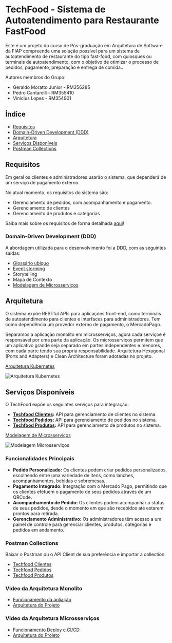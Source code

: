# TechFood - Sistema de Autoatendimento para Restaurante FastFood

Este é um projeto do curso de Pós-graduação em Arquitetura de Software da FIAP compreende uma solução possível para um sistema de autoatendimento de restaurante do tipo fast-food, com quiosques ou terminais de autoatendimento, com o objetivo de otimizar o processo de pedidos, pagamento, preparação e entrega de comida..

Autores membros do Grupo:

- Geraldo Moratto Junior - RM356285
- Pedro Cantarelli - RM355410
- Vinicius Lopes - RM354901

## Índice

- [Requisitos](#requisitos)
- [Domain-Driven Development (DDD)](#domain-driven-development-ddd)
- [Arquitetura](#arquitetura)
- [Serviços Disponíveis](#serviços-disponíveis)
- [Postman Collections](#postman-collections)

## Requisitos

Em geral os clientes e administradores usarão o sistema, que dependerá de um serviço de pagamento externo.

No atual momento, os requisitos do sistema são:

- Gerenciamento de pedidos, com acompanhamento e pagamento.
- Gerenciamento de clientes
- Gerenciamento de produtos e categorias

Saiba mais sobre os requisitos de forma detalhada [aqui](https://github.com/FIAP-7SOAT/techfood-docs/blob/main/requirements.md)!

### Domain-Driven Development (DDD)

A abordagem utilizada para o desenvolvimento foi a DDD, com as seguintes saídas:

- [Glossário ubíquo](https://www.figma.com/board/JpMG7uY03GHnNY92hHxdb3/Lanchonete-de-Bairro?node-id=217-13086&t=TfMJyuLNDTmXck6Z-4)
- [Event storming](https://www.figma.com/board/JpMG7uY03GHnNY92hHxdb3/Lanchonete-de-Bairro?node-id=0-1&t=TfMJyuLNDTmXck6Z-0)
- Storytelling
- Mapa de Contexto
- [Modelagem de Microsserviços](https://www.figma.com/board/JpMG7uY03GHnNY92hHxdb3/Lanchonete-de-Bairro?node-id=299-2156&node-type=text&t=h5gsXNpOwHQ7cpOO-0)

## Arquitetura

O sistema expõe RESTful APIs para aplicações front-end, como terminais de autoatendimento para clientes e interfaces para administradores. Tem como dependência um provedor externo de pagamento, o MercadoPago.

Separamos a aplicação monolito em microsserviços, agora cada serviçoe é responsável por uma parte da aplicação. Os microsserviços permitem que um aplicativo grande seja separado em partes independentes e menores, com cada parte tendo sua própria responsabilidade. Arquitetura Hexagonal (Ports and Adapters) e Clean Architecture foram adotadas no projeto.

[Arquitetura Kubernetes](https://www.figma.com/board/JpMG7uY03GHnNY92hHxdb3/Lanchonete-de-Bairro?node-id=0-1&t=W1aQzvEzhq0IOrMn-0)

![Arquitetura Kubernetes](https://cdn.discordapp.com/attachments/1310749229756448779/1311866269581971466/image.png?ex=674a6a2b&is=674918ab&hm=ce4fffdc31a8924c02f80207b496483c82a47cb3a786699636593745c6e07dd7&)

## Serviços Disponíveis

O TechFood expõe os seguintes serviços para integração:

- **[Techfood Clientes](https://github.com/FIAP-7SOAT/techfood-clientes):** API para gerenciamento de clientes no sistema.
- **[Techfood Pedidos](https://github.com/FIAP-7SOAT/techfood-pedidos):** API para gerenciamento de pedidos no sistema.
- **[Techfood Produtos](https://github.com/FIAP-7SOAT/techfood-produtos):** API para gerenciamento de produtos no sistema.

[Modelagem de Microsserviços](https://www.figma.com/board/JpMG7uY03GHnNY92hHxdb3/Lanchonete-de-Bairro?node-id=299-2156&node-type=text&t=h5gsXNpOwHQ7cpOO-0)

![Modelagem Microsserviços](https://cdn.discordapp.com/attachments/1310749229756448779/1311877105700704256/image.png?ex=67510bc3&is=674fba43&hm=a2f201672e782209b649fc653302564d21ef4cd6bc514538f35a8d8b18028533&)

### Funcionalidades Principais

- **Pedido Personalizado:** Os clientes podem criar pedidos personalizados, escolhendo entre uma variedade de itens, como lanches, acompanhamentos, bebidas e sobremesas.
- **Pagamento Integrado:** Integração com o Mercado Pago, permitindo que os clientes efetuem o pagamento de seus pedidos através de um QRCode.
- **Acompanhamento de Pedido:** Os clientes podem acompanhar o status de seus pedidos, desde o momento em que são recebidos até estarem prontos para retirada.
- **Gerenciamento Administrativo:** Os administradores têm acesso a um painel de controle para gerenciar clientes, produtos, categorias e pedidos em andamento.

### Postman Collections

Baixar o Postman ou o API Client de sua preferência e importar a collection:

- [Techfood Clientes](https://github.com/FIAP-7SOAT/techfood-docs/blob/main/Postman/TechFood%20Clientes%20Collection.postman_collection.json)
- [Techfood Pedidos](https://github.com/FIAP-7SOAT/techfood-docs/blob/main/Postman/TechFood%20Pedidos%20Collection.postman_collection.json)
- [Techfood Produtos](https://github.com/FIAP-7SOAT/techfood-docs/blob/main/Postman/TechFood%20Produtos%20Collection.postman_collection.json)

### Video da Arquitetura Monolito

- [Funcionamento da apliação](https://www.youtube.com/watch?v=33iDsv87Nnc&ab_channel=PedroCantarelli)
- [Arquitetura do Projeto](https://www.youtube.com/watch?v=a7mExdMBwO4&ab_channel=PedroCantarelli)

### Video da Arquitetura Microsserviços

- [Funcionamento Deploy e CI/CD](https://www.youtube.com/watch?v=Z9E5eNEWzvw)
- [Arquitetura do Projeto](https://youtu.be/tip4l3wyAQA)

